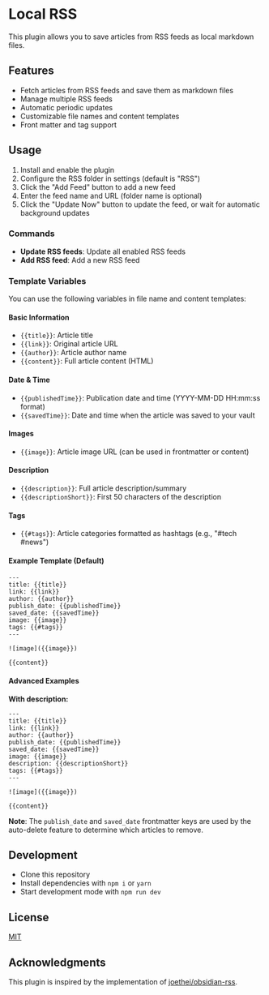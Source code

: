 # Local RSS

This plugin allows you to save articles from RSS feeds as local markdown files.

## Features

- Fetch articles from RSS feeds and save them as markdown files
- Manage multiple RSS feeds
- Automatic periodic updates
- Customizable file names and content templates
- Front matter and tag support

## Usage

1. Install and enable the plugin
2. Configure the RSS folder in settings (default is "RSS")
3. Click the "Add Feed" button to add a new feed
4. Enter the feed name and URL (folder name is optional)
5. Click the "Update Now" button to update the feed, or wait for automatic background updates

### Commands

- **Update RSS feeds**: Update all enabled RSS feeds
- **Add RSS feed**: Add a new RSS feed

### Template Variables

You can use the following variables in file name and content templates:

#### Basic Information
- `{{title}}`: Article title
- `{{link}}`: Original article URL
- `{{author}}`: Article author name
- `{{content}}`: Full article content (HTML)

#### Date & Time
- `{{publishedTime}}`: Publication date and time (YYYY-MM-DD HH:mm:ss format)
- `{{savedTime}}`: Date and time when the article was saved to your vault

#### Images
- `{{image}}`: Article image URL (can be used in frontmatter or content)

#### Description
- `{{description}}`: Full article description/summary
- `{{descriptionShort}}`: First 50 characters of the description

#### Tags
- `{{#tags}}`: Article categories formatted as hashtags (e.g., "#tech #news")

#### Example Template (Default)
```
---
title: {{title}}
link: {{link}}
author: {{author}}
publish_date: {{publishedTime}}
saved_date: {{savedTime}}
image: {{image}}
tags: {{#tags}}
---

![image]({{image}})

{{content}}
```

#### Advanced Examples

**With description:**
```
---
title: {{title}}
link: {{link}}
author: {{author}}
publish_date: {{publishedTime}}
saved_date: {{savedTime}}
image: {{image}}
description: {{descriptionShort}}
tags: {{#tags}}
---

![image]({{image}})

{{content}}
```

**Note**: The `publish_date` and `saved_date` frontmatter keys are used by the auto-delete feature to determine which articles to remove.


## Development

- Clone this repository
- Install dependencies with `npm i` or `yarn`
- Start development mode with `npm run dev`

## License

[MIT](LICENSE)

## Acknowledgments

This plugin is inspired by the implementation of [joethei/obsidian-rss](https://github.com/joethei/obsidian-rss).